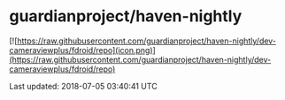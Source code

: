 
# guardianproject/haven-nightly

[![https://raw.githubusercontent.com/guardianproject/haven-nightly/dev-cameraviewplus/fdroid/repo](icon.png)](https://raw.githubusercontent.com/guardianproject/haven-nightly/dev-cameraviewplus/fdroid/repo)

Last updated: 2018-07-05 03:40:41 UTC